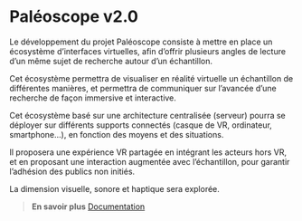 # Paléoscope v2.0

Le développement du projet Paléoscope consiste à mettre en place un écosystème d’interfaces virtuelles, afin d’offrir plusieurs angles de lecture d’un même sujet de recherche autour d’un échantillon.

Cet écosystème permettra de visualiser en réalité virtuelle un échantillon de différentes manières, et permettra de communiquer sur l’avancée d’une recherche de façon immersive et interactive.

Cet écosystème basé sur une architecture centralisée (serveur) pourra se déployer sur différents supports connectés (casque de VR, ordinateur, smartphone…), en fonction des moyens et des situations.

Il proposera une expérience VR partagée en intégrant les acteurs hors VR, et en proposant une interaction augmentée avec l’échantillon, pour garantir l’adhésion des publics non initiés.

La dimension visuelle, sonore et haptique sera explorée.

> **En savoir plus**
> [Documentation](https://paleoscope.widerspa.ch/)
